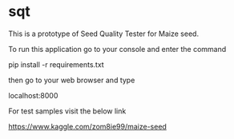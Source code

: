 # sqt

This is a prototype of Seed Quality Tester for Maize seed.

To run this application go to your console and enter the command

pip install -r requirements.txt

then go to your web browser and type

localhost:8000

For test samples visit the below link

https://www.kaggle.com/zom8ie99/maize-seed
